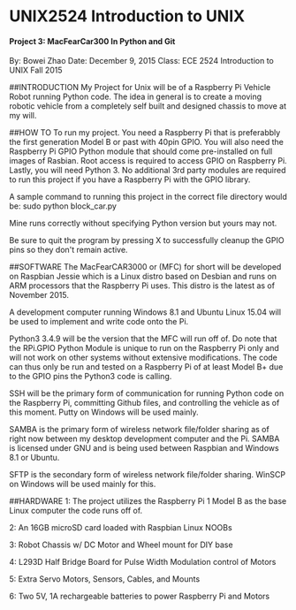 # UNIX2524 Introduction to UNIX
 
#### Project 3: MacFearCar300 In Python and Git
By: Bowei Zhao
Date: December 9, 2015
Class: ECE 2524 Introduction to UNIX Fall 2015

##INTRODUCTION
My Project for Unix will be of a Raspberry Pi Vehicle Robot running Python code. The idea in general is to create
a moving robotic vehicle from a completely self built and designed chassis to move at my will. 

##HOW TO
To run my project. You need a Raspberry Pi that is preferabbly the first generation Model B or past with 40pin GPIO.
You will also need the Raspberry Pi GPIO Python module that should come pre-installed on full images of Rasbian.
Root access is required to access GPIO on Raspberry Pi. Lastly, you will need Python 3.
No additional 3rd party modules are required to run this project if you have a Raspberry Pi with the GPIO library.

A sample command to running this project in the correct file directory would be:
sudo python block_car.py

Mine runs correctly without specifying Python version but yours may not. 

Be sure to quit the program by pressing X to successfully cleanup the GPIO pins so they don't remain active.

##SOFTWARE 
The MacFearCAR3000 or (MFC) for short will be developed on Raspbian Jessie which is a Linux distro based on Desbian and runs on ARM processors that the Raspberry Pi uses. This distro is the latest as of November 2015.

A development computer running Windows 8.1 and Ubuntu Linux 15.04 will be used to implement and write code onto the Pi. 

Python3 3.4.9 will be the version that the MFC will run off of. Do note that the RPi.GPIO Python Module is unique to run on the Raspberry Pi only and will not work on other systems without extensive modifications. The code can thus only be run and tested on a Raspberry Pi of at least Model B+ due to the GPIO pins the Python3 code is calling.

SSH will be the primary form of communication for running Python code on the Raspberry Pi, committing Github files, and controlling the vehicle as of this moment. Putty on Windows will be used mainly. 

SAMBA is the primary form of wireless network file/folder sharing as of right now between my desktop development computer and the Pi. SAMBA is licensed under GNU and is being used between Raspbian and Windows 8.1 or Ubuntu.

SFTP is the secondary form of wireless network file/folder sharing. WinSCP on Windows will be used mainly for this.

##HARDWARE
1: The project utilizes the Raspberry Pi 1 Model B as the base Linux computer the code runs off of.

2: An 16GB microSD card loaded with Raspbian Linux NOOBs

3: Robot Chassis w/ DC Motor and Wheel mount for DIY base

4: L293D Half Bridge Board for Pulse Width Modulation control of Motors

5: Extra Servo Motors, Sensors, Cables, and Mounts 

6: Two 5V, 1A rechargeable batteries to power Raspberry Pi and Motors

 
  
